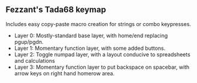## Fezzant's Tada68 keymap

Includes easy copy-paste macro creation for strings or combo keypresses.

* Layer 0: Mostly-standard base layer, with home/end replacing pgup/pgdn.
* Layer 1: Momentary function layer, with some added buttons.
* Layer 2: Toggle numpad layer, with a layout conducive to spreadsheets and calculations
* Layer 3: Momentary function layer to put backspace on spacebar, with arrow keys on right hand homerow area.
